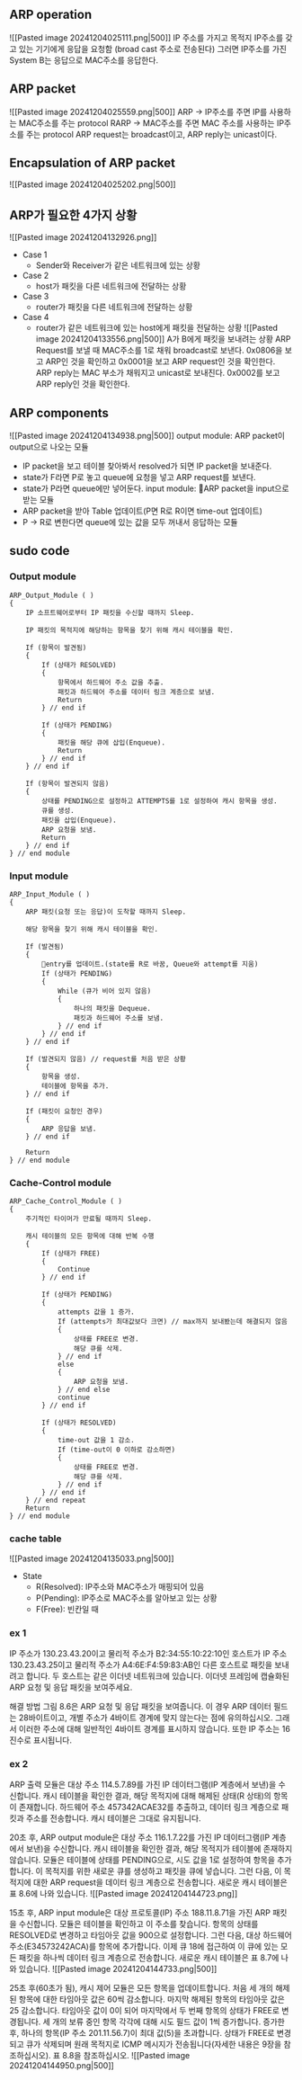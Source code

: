 ## ARP operation
![[Pasted image 20241204025111.png|500]]
IP 주소를 가지고 목적지 IP주소를 갖고 있는 기기에게 응답을 요청함 (broad cast 주소로 전송된다)
그러면 IP주소를 가진 System B는 응답으로 MAC주소를 응답한다.
## ARP packet
![[Pasted image 20241204025559.png|500]]
ARP -> IP주소를 주면 IP를 사용하는 MAC주소를 주는 protocol
RARP -> MAC주소를 주면 MAC 주소를 사용하는 IP주소를 주는 protocol
ARP request는 broadcast이고, ARP reply는 unicast이다.
## Encapsulation of ARP packet
![[Pasted image 20241204025202.png|500]]

## ARP가 필요한 4가지 상황
![[Pasted image 20241204132926.png]]
- Case 1
	- Sender와 Receiver가 같은 네트워크에 있는 상황
- Case 2
	- host가 패킷을 다른 네트워크에 전달하는 상황
- Case 3
	- router가 패킷을 다른 네트워크에 전달하는 상황
- Case 4
	- router가 같은 네트워크에 있는 host에게 패킷을 전달하는 상황
![[Pasted image 20241204133556.png|500]]
A가 B에게 패킷을 보내려는 상황
ARP Request를 보낼 때 MAC주소를 1로 채워 broadcast로 보낸다.
0x0806을 보고 ARP인 것을 확인하고 0x0001을 보고 ARP request인 것을 확인한다.
 ARP reply는 MAC 부소가 채워지고 unicast로 보내진다.
 0x0002를 보고 ARP reply인 것을 확인한다.

## ARP components
![[Pasted image 20241204134938.png|500]]
output module: ARP packet이 output으로 나오는 모듈
- IP packet을 보고 테이블 찾아봐서 resolved가 되면 IP packet을 보내준다.
- state가 F라면 P로 놓고 queue에 요청을 넣고 ARP request를 보낸다.
- state가 P라면 queue에만 넣어둔다.
input module: ARP packet을 input으로 받는 모듈
- ARP packet을 받아 Table 업데이트(P면 R로 R이면 time-out 업데이트)
- P -> R로 변한다면 queue에 있는 값을 모두 꺼내서 응답하는 모듈
## sudo code
### Output module
```
ARP_Output_Module ( )
{
    IP 소프트웨어로부터 IP 패킷을 수신할 때까지 Sleep.

    IP 패킷의 목적지에 해당하는 항목을 찾기 위해 캐시 테이블을 확인.

    If (항목이 발견됨)
    {
        If (상태가 RESOLVED)
        {
            항목에서 하드웨어 주소 값을 추출.
            패킷과 하드웨어 주소를 데이터 링크 계층으로 보냄.
            Return
        } // end if

        If (상태가 PENDING)
        {
            패킷을 해당 큐에 삽입(Enqueue).
            Return
        } // end if
    } // end if

    If (항목이 발견되지 않음)
    {
        상태를 PENDING으로 설정하고 ATTEMPTS를 1로 설정하여 캐시 항목을 생성.
        큐를 생성.
        패킷을 삽입(Enqueue).
        ARP 요청을 보냄.
        Return
    } // end if
} // end module

```
### Input module
```
ARP_Input_Module ( )
{
    ARP 패킷(요청 또는 응답)이 도착할 때까지 Sleep.

    해당 항목을 찾기 위해 캐시 테이블을 확인.

    If (발견됨)
    {
        entry를 업데이트.(state를 R로 바꿈, Queue와 attempt를 지움)
        If (상태가 PENDING)
        {
            While (큐가 비어 있지 않음)
            {
                하나의 패킷을 Dequeue.
                패킷과 하드웨어 주소를 보냄.
            } // end if
        } // end if
    } // end if

    If (발견되지 않음) // request를 처음 받은 상황
    {
        항목을 생성.
        테이블에 항목을 추가.
    } // end if

    If (패킷이 요청인 경우)
    {
        ARP 응답을 보냄.
    } // end if

    Return
} // end module

```
### Cache-Control module
```
ARP_Cache_Control_Module ( )
{
    주기적인 타이머가 만료될 때까지 Sleep.

    캐시 테이블의 모든 항목에 대해 반복 수행
    {
        If (상태가 FREE)
        {
            Continue
        } // end if

        If (상태가 PENDING)
        {
            attempts 값을 1 증가.
            If (attempts가 최대값보다 크면) // max까지 보내봤는데 해결되지 않음 
            {
                상태를 FREE로 변경.
                해당 큐를 삭제.
            } // end if
            else
            {
                ARP 요청을 보냄.
            } // end else
            continue
        } // end if

        If (상태가 RESOLVED)
        {
            time-out 값을 1 감소.
            If (time-out이 0 이하로 감소하면)
            {
                상태를 FREE로 변경.
                해당 큐를 삭제.
            } // end if
        } // end if
    } // end repeat
    Return
} // end module

```
### cache table
![[Pasted image 20241204135033.png|500]]
- State
	- R(Resolved): IP주소와 MAC주소가 매핑되어 있음
	- P(Pending): IP주소로 MAC주소를 알아보고 있는 상황
	- F(Free): 빈칸일 때
### ex 1
IP 주소가 130.23.43.20이고 물리적 주소가 B2:34:55:10:22:10인 호스트가 IP 주소 130.23.43.25이고 물리적 주소가 A4:6E:F4:59:83:AB인 다른 호스트로 패킷을 보내려고 합니다. 두 호스트는 같은 이더넷 네트워크에 있습니다. 이더넷 프레임에 캡슐화된 ARP 요청 및 응답 패킷을 보여주세요.

해결 방법
그림 8.6은 ARP 요청 및 응답 패킷을 보여줍니다. 이 경우 ARP 데이터 필드는 28바이트이고, 개별 주소가 4바이트 경계에 맞지 않는다는 점에 유의하십시오. 그래서 이러한 주소에 대해 일반적인 4바이트 경계를 표시하지 않습니다. 또한 IP 주소는 16진수로 표시됩니다.
### ex 2
ARP 출력 모듈은 대상 주소 114.5.7.89를 가진 IP 데이터그램(IP 계층에서 보낸)을 수신합니다. 캐시 테이블을 확인한 결과, 해당 목적지에 대해 해제된 상태(R 상태)의 항목이 존재합니다. 하드웨어 주소 457342ACAE32를 추출하고, 데이터 링크 계층으로 패킷과 주소를 전송합니다. 캐시 테이블은 그대로 유지됩니다.

20초 후, ARP output module은 대상 주소 116.1.7.22를 가진 IP 데이터그램(IP 계층에서 보낸)을 수신합니다. 캐시 테이블을 확인한 결과, 해당 목적지가 테이블에 존재하지 않습니다. 모듈은 테이블에 상태를 PENDING으로, 시도 값을 1로 설정하여 항목을 추가합니다. 이 목적지를 위한 새로운 큐를 생성하고 패킷을 큐에 넣습니다. 그런 다음, 이 목적지에 대한 ARP request을 데이터 링크 계층으로 전송합니다. 새로운 캐시 테이블은 표 8.6에 나와 있습니다.
![[Pasted image 20241204144723.png]]
  
15초 후, ARP input module은 대상 프로토콜(IP) 주소 188.11.8.71을 가진 ARP 패킷을 수신합니다. 모듈은 테이블을 확인하고 이 주소를 찾습니다. 항목의 상태를 RESOLVED로 변경하고 타임아웃 값을 900으로 설정합니다. 그런 다음, 대상 하드웨어 주소(E34573242ACA)를 항목에 추가합니다. 이제 큐 18에 접근하여 이 큐에 있는 모든 패킷을 하나씩 데이터 링크 계층으로 전송합니다. 새로운 캐시 테이블은 표 8.7에 나와 있습니다.
![[Pasted image 20241204144733.png|500]]

25초 후(60초가 됨), 캐시 제어 모듈은 모든 항목을 업데이트합니다. 처음 세 개의 해제된 항목에 대한 타임아웃 값은 60씩 감소합니다. 마지막 해제된 항목의 타임아웃 값은 25 감소합니다. 타임아웃 값이 0이 되어 마지막에서 두 번째 항목의 상태가 FREE로 변경됩니다. 세 개의 보류 중인 항목 각각에 대해 시도 필드 값이 1씩 증가합니다. 증가한 후, 하나의 항목(IP 주소 201.11.56.7)이 최대 값(5)을 초과합니다. 상태가 FREE로 변경되고 큐가 삭제되며 원래 목적지로 ICMP 메시지가 전송됩니다(자세한 내용은 9장을 참조하십시오). 표 8.8을 참조하십시오.
![[Pasted image 20241204144950.png|500]]